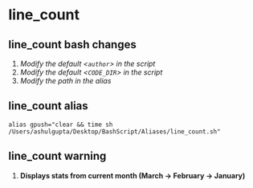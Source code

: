 # line_count

## line_count bash changes
1. *Modify the default <`author`> in the script*
2. *Modify the default <`CODE_DIR`> in the script*
3. *Modify the path in the alias*

## line_count alias
    alias gpush="clear && time sh /Users/ashulgupta/Desktop/BashScript/Aliases/line_count.sh"

## line_count warning
1. **Displays stats from current month (March -> February -> January)**